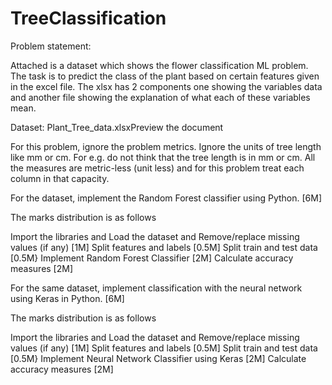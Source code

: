 # TreeClassification

Problem statement:

Attached is a dataset which shows the flower classification ML problem. The task is to predict the class of the plant based on certain features given in the excel file. The xlsx has 2 components one showing the variables data and another file showing the explanation of what each of these variables mean.

Dataset: Plant_Tree_data.xlsxPreview the document

For this problem, ignore the problem metrics. Ignore the units of tree length like mm or cm. For e.g. do not think that the tree length is in mm or cm. All the measures are metric-less (unit less) and for this problem treat each column in that capacity.

For the dataset, implement the Random Forest classifier using Python. [6M]

The marks distribution is as follows

Import the libraries and Load the dataset and Remove/replace missing values (if any) [1M]
Split features and labels [0.5M]
Split train and test data [0.5M}
Implement Random Forest Classifier [2M]
Calculate accuracy measures [2M]
 

For the same dataset, implement classification with the neural network using Keras in Python. [6M]

The marks distribution is as follows

Import the libraries and Load the dataset and Remove/replace missing values (if any) [1M]
Split features and labels [0.5M]
Split train and test data [0.5M}
Implement Neural Network Classifier using Keras [2M]
Calculate accuracy measures [2M]
 
